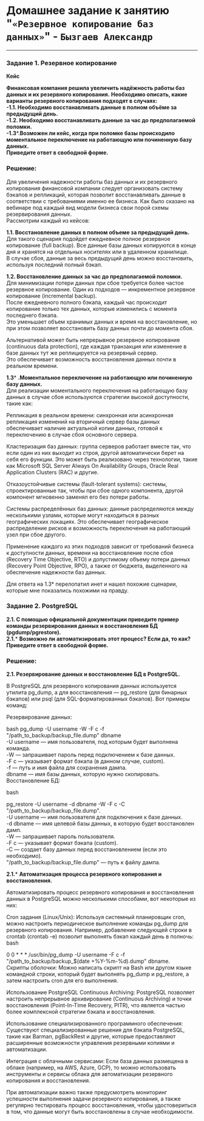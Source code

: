 # Домашнее задание к занятию "`«Резервное копирование баз данных»`" - `Бызгаев Александр`

---

### Задание 1. Резервное копирование

**Кейс**  

**Финансовая компания решила увеличить надёжность работы баз данных и их резервного копирования.**
**Необходимо описать, какие варианты резервного копирования подходят в случаях:**    
 **-1.1. Необходимо восстанавливать данные в полном объёме за предыдущий день.**    
 **-1.2. Необходимо восстанавливать данные за час до предполагаемой поломки.**  
 **-1.3***.**Возможен ли кейс, когда при поломке базы происходило моментальное переключение на работающую или починенную базу данных.**    
**Приведите ответ в свободной форме.**

### Решение:

Для увеличения надежности работы баз данных и их резервного копирования финансовой компании следует организовать систему бэкапов и репликаций, которая позволит восстанавливать данные в соответствии с требованиями именно ее бизнеса. Как было сказано на вебинаре под каждый вид модели бизнеса свои порой схемы резервирования данных.    
Рассмотрим каждый из кейсов:

**1.1. Восстановление данных в полном объеме за предыдущий день.**  
Для такого сценария подойдет ежедневное полное резервное копирование (full backup). Все данные базы данных копируются в конце дня и хранятся на отдельных носителях или в удаленном хранилище.  
В случае сбоя, данные за весь предыдущий день можно восстановить, используя последний полный бэкап.

**1.2. Восстановление данных за час до предполагаемой поломки.**  
Для минимизации потери данных при сбое требуется более частое резервное копирование. Один из подходов — инкрементное резервное копирование (incremental backup).   
После ежедневного полного бэкапа, каждый час происходит копирование только тех данных, которые изменились с момента последнего бэкапа.   
Это уменьшает объем хранимых данных и время на восстановление, но при этом позволяет восстановить базу данных почти до момента сбоя.  

Альтернативой может быть непрерывное резервное копирование (continuous data protection), где каждая транзакция или изменение в базе данных тут же реплицируется на резервный сервер.   
Это обеспечивает возможность восстановления данных почти в реальном времени.

**1.3*** **.Моментальное переключение на работающую или починенную базу данных.**  
Для реализации моментального переключения на работающую базу данных в случае сбоя используются стратегии высокой доступности, такие как:

Репликация в реальном времени: синхронная или асинхронная репликация изменений на вторичный сервер базы данных обеспечивает наличие актуальной копии данных, готовой к переключению в случае сбоя основного сервера.

Кластеризация баз данных: группа серверов работает вместе так, что если один из них выходит из строя, другой автоматически берет на себя его функции. Это может быть реализовано через технологии, такие как Microsoft SQL Server Always On Availability Groups, Oracle Real Application Clusters (RAC) и другие.

Отказоустойчивые системы (fault-tolerant systems): системы, спроектированные так, чтобы при сбое одного компонента, другой компонент мгновенно заменял его без потери работы.

Системы распределённых баз данных: данные распределяются между несколькими узлами, которые могут находиться в разных географических локациях. Это обеспечивает географическое распределение рисков и возможность переключения на работающий узел при сбое другого.

Применение каждого из этих подходов зависит от требований бизнеса к доступности данных, времени на восстановление после сбоя (Recovery Time Objective, RTO) и допустимому объему потери данных (Recovery Point Objective, RPO), а также от бюджета, выделенного на обеспечение надежности баз данных.

Для ответа на 1.3* перелопатил инет и нашел похожие сценарии, которые мне показались похожими на правду. 


### Задание 2. PostgreSQL

**2.1. С помощью официальной документации приведите пример команды резервирования данных и восстановления БД (pgdump/pgrestore).**      
**2.1.*** **Возможно ли автоматизировать этот процесс? Если да, то как?**    
**Приведите ответ в свободной форме.**

### Решение:

**2.1. Резервирование данных и восстановление БД в PostgreSQL.**   

В PostgreSQL для резервного копирования данных используется утилита pg_dump, а для восстановления — pg_restore (для бинарных бэкапов) или psql (для SQL-форматированных бэкапов). Вот примеры команд:

Резервирование данных:

bash
pg_dump -U username -W -F c -f "/path_to_backup/backup_file.dump" dbname  
-U username — имя пользователя, под которым будет выполнена команда.  
-W — запрашивает пароль перед подключением к базе данных.  
-F c — указывает формат бэкапа (в данном случае, custom).  
-f — путь и имя файла для сохранения дампа.  
dbname — имя базы данных, которую нужно скопировать.  
Восстановление БД:  

bash  

pg_restore -U username -d dbname -W -F c -C "/path_to_backup/backup_file.dump".   
-U username — имя пользователя для подключения к базе данных.  
-d dbname — имя целевой базы данных, в которую будет восстановлен дамп.  
-W — запрашивает пароль пользователя.  
-F c — указывает формат бэкапа (custom).  
-C — создает базу данных перед восстановлением (если это необходимо).  
"/path_to_backup/backup_file.dump" — путь к файлу дампа.  

**2.1.*** **Автоматизация процесса резервного копирования и восстановления.**    

Автоматизировать процесс резервного копирования и восстановления данных в PostgreSQL можно несколькими способами, вот некоторые из них:  

Cron задания (Linux/Unix): Используя системный планировщик cron, можно настроить периодическое выполнение команды pg_dump для резервного копирования. Например, добавление следующей строки в crontab (crontab -e) позволит выполнять бэкап каждый день в полночь:
bash

0 0 * * * /usr/bin/pg_dump -U username -F c -f "/path_to_backup/backup_$(date +\%Y-\%m-\%d).dump" dbname.  
Скрипты оболочки: Можно написать скрипт на Bash или другом языке командной строки, который будет выполнять pg_dump и pg_restore, а затем настроить cron для его выполнения.  

Использование PostgreSQL Continuous Archiving: PostgreSQL позволяет настроить непрерывное архивирование (Continuous Archiving) и точки восстановления (Point-In-Time Recovery, PITR), что является частью более комплексной стратегии бэкапа и восстановления.  

Использование специализированного программного обеспечения: Существуют специализированные решения для бэкапа PostgreSQL, такие как Barman, pgBackRest и другие, которые предоставляют расширенные возможности управления резервными копиями и автоматизации.  

Интеграция с облачными сервисами: Если база данных размещена в облаке (например, на AWS, Azure, GCP), то можно использовать инструменты и сервисы облака для автоматизации резервного копирования и восстановления.  

При автоматизации важно также предусмотреть мониторинг успешности выполнения задачи резервного копирования, а также регулярно тестировать процесс восстановления, чтобы удостовериться в том, что данные могут быть восстановлены в случае необходимости.  




























